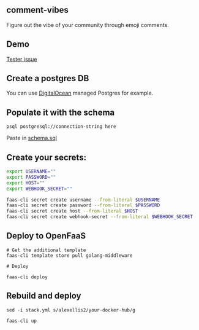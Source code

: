 ## comment-vibes

Figure out the vibe of your community through emoji comments.

## Demo

[Tester issue](https://github.com/teamserverless/proposals/issues/1)

## Create a postgres DB

You can use [DigitalOcean](https://digitalocean.com) managed Postgres for example.

## Populate it with the schema

```
psql postgresql://connection-string here
```

Paste in [schema.sql](schema.sql)

## Create your secrets:

```bash
export USERNAME=""
export PASSWORD=""
export HOST=""
export WEBHOOK_SECRET=""

faas-cli secret create username --from-literal $USERNAME
faas-cli secret create password --from-literal $PASSWORD
faas-cli secret create host --from-literal $HOST
faas-cli secret create webhook-secret --from-literal $WEBHOOK_SECRET
```

## Deploy to OpenFaaS

```
# Get the additional template
faas-cli template store pull golang-middleware

# Deploy

faas-cli deploy
```

## Rebuild and deploy

```
sed -i stack.yml s/alexellis2/your-docker-hub/g

faas-cli up
```
